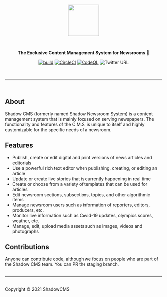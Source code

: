 <br />
<br />
<br />
<a href="https://shadowcms.com">
  <p align="center">
   <img height=100 src="https://ik.imagekit.io/drs/shadowcms/logo1_UQn8lD-11Pq.svg"/>
  </p>
</a>
<br />
<p align="center">
  <strong>The Exclusive Content Management System for Newsrooms 🚀</strong>
</p>
<div align="center">

[![build](https://github.com/shadowcms/shadow/actions/workflows/tests.yml/badge.svg?branch=staging)](https://github.com/shadowcms/shadow/actions/workflows/tests.yml)
[![CircleCI](https://circleci.com/gh/shadowcms/shadow/tree/staging.svg?style=shield)](https://circleci.com/gh/shadowcms/shadow/tree/staging)
[![CodeQL](https://github.com/shadowcms/shadow/actions/workflows/codeql-analysis.yml/badge.svg)](https://github.com/shadowcms/shadow/actions/workflows/codeql-analysis.yml)
![Twitter URL](https://img.shields.io/twitter/url?label=Tweet%20%40shadowcms&style=social&url=https%3A%2F%2Fshields.io%2Ftwitter%2Fshadowcms)

</div>
<br />
<hr />
<br />

## About

Shadow CMS (formerly named Shadow Newsroom System) is a content management system
that is mainly focused on serving newspapers. The functionality and features of the
C.M.S. is unique to itself and highly customizable for the specific needs of a
newsroom.

## Features

- Publish, create or edit digital and print versions of news articles and editorials
- Use a powerful rich text editor when publishing, creating, or editing an article
- Update or create live stories that is currently happening in real time
- Create or choose from a variety of templates that can be used for articles
- Edit newsroom sections, subsections, topics, and other algorithmic items
- Manage newsroom users such as information of reporters, editors, producers, etc.
- Monitor live information such as Covid-19 updates, olympics scores, weather, etc.
- Manage, edit, upload media assets such as images, videos and photographs

## Contributions

Anyone can contribute code, although we focus on people who are part of the Shadow
CMS team. You can PR the staging branch. <br /> <br />

<hr />
<br />
Copyright © 2021 ShadowCMS

